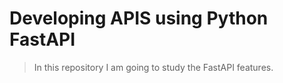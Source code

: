 # Developing APIS using Python FastAPI
>In this repository I am going to study the FastAPI features.